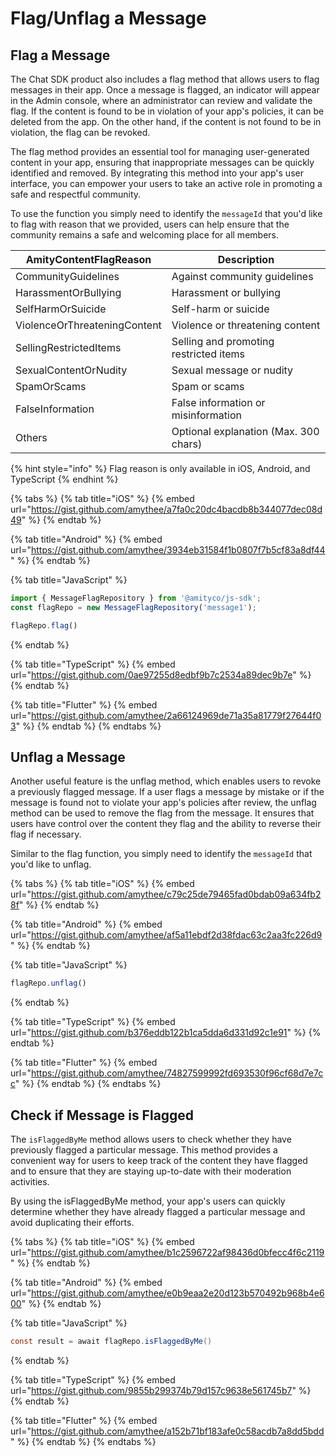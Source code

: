 # Flag/Unflag a Message

## Flag a Message

The Chat SDK product also includes a flag method that allows users to flag messages in their app. Once a message is flagged, an indicator will appear in the Admin console, where an administrator can review and validate the flag. If the content is found to be in violation of your app's policies, it can be deleted from the app. On the other hand, if the content is not found to be in violation, the flag can be revoked.

The flag method provides an essential tool for managing user-generated content in your app, ensuring that inappropriate messages can be quickly identified and removed. By integrating this method into your app's user interface, you can empower your users to take an active role in promoting a safe and respectful community.&#x20;

To use the function you simply need to identify the `messageId` that you'd like to flag with reason that we provided, users can help ensure that the community remains a safe and welcoming place for all members.

| AmityContentFlagReason       | Description                            |
| ---------------------------- | -------------------------------------- |
| CommunityGuidelines          | Against community guidelines           |
| HarassmentOrBullying         | Harassment or bullying                 |
| SelfHarmOrSuicide            | Self-harm or suicide                   |
| ViolenceOrThreateningContent | Violence or threatening content        |
| SellingRestrictedItems       | Selling and promoting restricted items |
| SexualContentOrNudity        | Sexual message or nudity               |
| SpamOrScams                  | Spam or scams                          |
| FalseInformation             | False information or misinformation    |
| Others                       |  Optional explanation (Max. 300 chars) |

{% hint style="info" %}
Flag reason is only available in iOS, Android, and TypeScript
{% endhint %}

{% tabs %}
{% tab title="iOS" %}
{% embed url="https://gist.github.com/amythee/a7fa0c20dc4bacdb8b344077dec08d49" %}
{% endtab %}

{% tab title="Android" %}
{% embed url="https://gist.github.com/amythee/3934eb31584f1b0807f7b5cf83a8df44" %}
{% endtab %}

{% tab title="JavaScript" %}
```javascript
import { MessageFlagRepository } from '@amityco/js-sdk';
const flagRepo = new MessageFlagRepository('message1');
```

```javascript
flagRepo.flag()
```
{% endtab %}

{% tab title="TypeScript" %}
{% embed url="https://gist.github.com/0ae97255d8edbf9b7c2534a89dec9b7e" %}
{% endtab %}

{% tab title="Flutter" %}
{% embed url="https://gist.github.com/amythee/2a66124969de71a35a81779f27644f03" %}
{% endtab %}
{% endtabs %}

## Unflag a Message

Another useful feature is the unflag method, which enables users to revoke a previously flagged message. If a user flags a message by mistake or if the message is found not to violate your app's policies after review, the unflag method can be used to remove the flag from the message. It ensures that users have control over the content they flag and the ability to reverse their flag if necessary.

Similar to the flag function,  you simply need to identify the `messageId` that you'd like to unflag.

{% tabs %}
{% tab title="iOS" %}
{% embed url="https://gist.github.com/amythee/c79c25de79465fad0bdab09a634fb28f" %}
{% endtab %}

{% tab title="Android" %}
{% embed url="https://gist.github.com/amythee/af5a11ebdf2d38fdac63c2aa3fc226d9" %}
{% endtab %}

{% tab title="JavaScript" %}
```javascript
flagRepo.unflag()
```
{% endtab %}

{% tab title="TypeScript" %}
{% embed url="https://gist.github.com/b376eddb122b1ca5dda6d331d92c1e91" %}
{% endtab %}

{% tab title="Flutter" %}
{% embed url="https://gist.github.com/amythee/74827599992fd693530f96cf68d7e7cc" %}
{% endtab %}
{% endtabs %}

## Check if Message is Flagged <a href="#check-if-message-is-flagged" id="check-if-message-is-flagged"></a>

The `isFlaggedByMe` method allows users to check whether they have previously flagged a particular message. This method provides a convenient way for users to keep track of the content they have flagged and to ensure that they are staying up-to-date with their moderation activities.

By using the isFlaggedByMe method, your app's users can quickly determine whether they have already flagged a particular message and avoid duplicating their efforts.

{% tabs %}
{% tab title="iOS" %}
{% embed url="https://gist.github.com/amythee/b1c2596722af98436d0bfecc4f6c2119" %}
{% endtab %}

{% tab title="Android" %}
{% embed url="https://gist.github.com/amythee/e0b9eaa2e20d123b570492b968b4e600" %}
{% endtab %}

{% tab title="JavaScript" %}
```java
const result = await flagRepo.isFlaggedByMe()
```
{% endtab %}

{% tab title="TypeScript" %}
{% embed url="https://gist.github.com/9855b299374b79d157c9638e561745b7" %}
{% endtab %}

{% tab title="Flutter" %}
{% embed url="https://gist.github.com/amythee/a152b71bf183afe0c58acdb7a8dd5bdd" %}
{% endtab %}
{% endtabs %}
